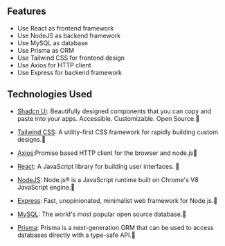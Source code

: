 ## Features

- Use React as frontend framework
- Use NodeJS as backend framework
- Use MySQL as database
- Use Prisma as ORM
- Use Tailwind CSS for frontend design
- Use Axios for HTTP client
- Use Express for backend framework

## Technologies Used

- [Shadcn Ui](https://ui.shadcn.com/): Beautifully designed components that you can copy and paste into your apps. Accessible. Customizable. Open Source.🤖

- [Tailwind CSS](https://tailwindcss.com/): A utility-first CSS framework for rapidly building custom designs.🐊

- [Axios](https://axios-http.com/docs/intro):Promise based HTTP client for the browser and node.js🦀

- [React](https://react.dev): A JavaScript library for building user interfaces. 🐬

- [NodeJS](https://nodejs.org/en/): Node.js® is a JavaScript runtime built on Chrome's V8 JavaScript engine.🐞

- [Express](https://expressjs.com/): Fast, unopinionated, minimalist web framework for Node.js.🐍

- [MySQL](https://aiven.io/mysql): The world's most popular open source database.🐘

- [Prisma](https://www.prisma.io/): Prisma is a next-generation ORM that can be used to access databases directly with a type-safe API.🐙
